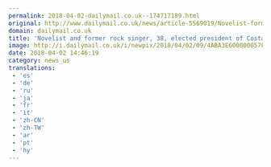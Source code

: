 ```yaml
---
permalink: 2018-04-02-dailymail.co.uk--174717189.html
original: http://www.dailymail.co.uk/news/article-5569019/Novelist-former-rock-singer-Carlos-Alvarado-Quesada-38-elected-president-Costa-Rica.html?ITO=1490&ns_mchannel=rss&ns_campaign=1490
domain: dailymail.co.uk
title: 'Novelist and former rock singer, 38, elected president of Costa Rica'
image: http://i.dailymail.co.uk/i/newpix/2018/04/02/09/4ABA3E6000000578-0-image-a-10_1522656283767.jpg
date: 2018-04-02 14:46:19
category: news_us
translations: 
 - 'es'
 - 'de'
 - 'ru'
 - 'ja'
 - 'fr'
 - 'it'
 - 'zh-CN'
 - 'zh-TW'
 - 'ar'
 - 'pt'
 - 'hy'
---
```


